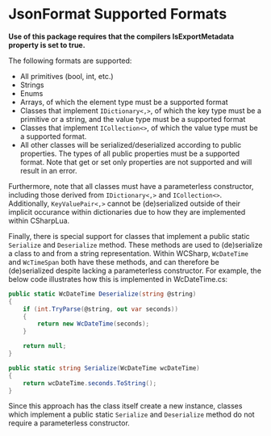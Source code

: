 # JsonFormat Supported Formats

**Use of this package requires that the compilers IsExportMetadata property is set to true.**

The following formats are supported:

* All primitives (bool, int, etc.)
* Strings
* Enums
* Arrays, of which the element type must be a supported format
* Classes that implement `IDictionary<,>`, of which the key type must be a primitive or a string, and the value type must be a supported format
* Classes that implement `ICollection<>`, of which the value type must be a supported format.
* All other classes will be serialized/deserialized according to public properties. The types of all public properties must be a supported format. Note that get or set only properties are not supported and will result in an error.

Furthermore, note that all classes must have a parameterless constructor, including those derived from `IDictionary<,>` and `ICollection<>`.  
Additionally, `KeyValuePair<,>` cannot be (de)serialized outside of their implicit occurance within dictionaries due to how they are implemented within CSharpLua.

Finally, there is special support for classes that implement a public static `Serialize` and `Deserialize` method. These methods are used to (de)serialize a class to and from a string representation. Within WCSharp, `WcDateTime` and `WcTimeSpan` both have these methods, and can therefore be (de)serialized despite lacking a parameterless constructor. For example, the below code illustrates how this is implemented in WcDateTime.cs:

```csharp
public static WcDateTime Deserialize(string @string)
{
	if (int.TryParse(@string, out var seconds))
	{
		return new WcDateTime(seconds);
	}

	return null;
}

public static string Serialize(WcDateTime wcDateTime)
{
	return wcDateTime.seconds.ToString();
}
```

Since this approach has the class itself create a new instance, classes which implement a public static `Serialize` and `Deserialize` method do not require a parameterless constructor.
